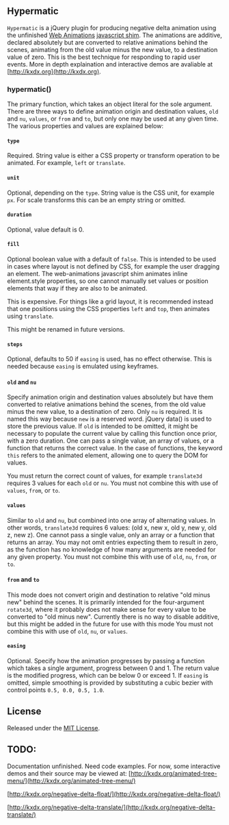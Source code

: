## Hypermatic

`Hypermatic` is a jQuery plugin for producing negative delta animation using the unfinished [Web Animations](http://www.w3.org/TR/web-animations/) [javascript shim](https://github.com/web-animations/web-animations-js).
The animations are additive, declared absolutely but are converted to relative animations behind the scenes,
animating from the old value minus the new value, to a destination value of zero.
This is the best technique for responding to rapid user events.
More in depth explaination and interactive demos are avaliable at [http://kxdx.org](http://kxdx.org).


### hypermatic()

The primary function, which takes an object literal for the sole argument.
There are three ways to define animation origin and destination values,
`old` and `nu`, `values`, or `from` and `to`, but only one may be used at any given time.
The various properties and values are explained below:


#### `type`

Required.
String value is either a CSS property or transform operation to be animated.
For example, `left` or `translate`.

#### `unit`

Optional, depending on the `type`.
String value is the CSS unit, for example `px`.
For scale transforms this can be an empty string or omitted.

#### `duration`

Optional, value default is 0.

#### `fill`

Optional boolean value with a default of `false`.
This is intended to be used in cases where layout is not defined by CSS,
for example the user dragging an element.
The web-animations javascript shim animates inline element.style properties,
so one cannot manually set values or position elements that way if they are also to be animated.

This is expensive. For things like a grid layout, 
it is recommended instead that one positions using the CSS properties `left` and `top`,
then animates using `translate`.

This might be renamed in future versions.

#### `steps`

Optional, defaults to 50 if `easing` is used, has no effect otherwise. This is needed because `easing` is emulated using keyframes.

#### `old` and `nu`

Specify animation origin and destination values absolutely but have them converted to relative animations behind the scenes,
from the old value minus the new value, to a destination of zero.
Only `nu` is required. It is named this way because `new` is a reserved word.
jQuery data() is used to store the previous value.
If `old` is intended to be omitted, 
it might be necessary to populate the current value by calling this function once prior,
with a zero duration.
One can pass a single value, an array of values, 
or a function that returns the correct value.
In the case of functions, the keyword `this` refers to the animated element,
allowing one to query the DOM for values.

You must return the correct count of values, 
for example `translate3d` requires 3 values for each `old` or `nu`.
You must not combine this with use of `values`, `from`, or `to`.

#### `values`

Similar to `old` and `nu`, but combined into one array of alternating values.
In other words, `translate3d` requires 6 values: (old x, new x, old y, new y, old z, new z).
One cannot pass a single value, only an array or a function that returns an array.
You may not omit entries expecting them to result in zero, 
as the function has no knowledge of how many arguments are needed for any given property.
You must not combine this with use of `old`, `nu`, `from`, or `to`.

#### `from` and `to`

This mode does not convert origin and destination to relative "old minus new" behind the scenes.
It is primarily intended for the four-argument `rotate3d`, 
where it probably does not make sense for every value to be converted to "old minus new".
Currently there is no way to disable additive, 
but this might be added in the future for use with this mode
You must not combine this with use of `old`, `nu`, or `values`.

#### `easing`

Optional. Specify how the animation progresses by passing a function which takes a single argument,
progress between 0 and 1.
The return value is the modified progress, which can be below 0 or exceed 1.
If `easing` is omitted, 
simple smoothing is provided by substituting a cubic bezier with control points `0.5, 0.0, 0.5, 1.0`.


## License

Released under the [MIT License](http://opensource.org/licenses/MIT).

## TODO:

Documentation unfinished.
Need code examples.
For now, some interactive demos and their source may be viewed at:
[http://kxdx.org/animated-tree-menu/](http://kxdx.org/animated-tree-menu/)

[http://kxdx.org/negative-delta-float/](http://kxdx.org/negative-delta-float/)

[http://kxdx.org/negative-delta-translate/](http://kxdx.org/negative-delta-translate/)
